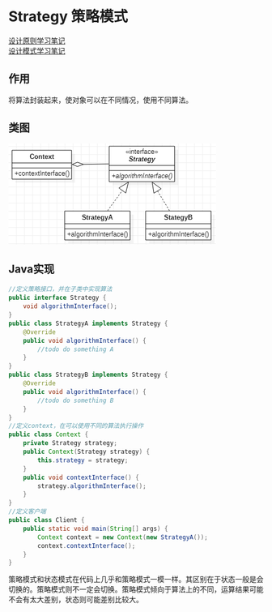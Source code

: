 # Strategy 策略模式
[设计原则学习笔记](https://www.jianshu.com/p/f7f79adad32b)  
[设计模式学习笔记](https://www.jianshu.com/p/08bf9381697c)  
## 作用
将算法封装起来，使对象可以在不同情况，使用不同算法。
## 类图
![策略模式类图](res/strategy_01.PNG)
## Java实现
```Java
//定义策略接口，并在子类中实现算法
public interface Strategy {
    void algorithmInterface();
}
public class StrategyA implements Strategy {
    @Override
    public void algorithmInterface() {
        //todo do something A
    }
}
public class StrategyB implements Strategy {
    @Override
    public void algorithmInterface() {
        //todo do something B
    }
}
//定义context，在可以使用不同的算法执行操作
public class Context {
    private Strategy strategy;
    public Context(Strategy strategy) {
        this.strategy = strategy;
    }
    public void contextInterface() {
        strategy.algorithmInterface();
    }
}
//定义客户端
public class Client {
    public static void main(String[] args) {
        Context context = new Context(new StrategyA());
        context.contextInterface();
    }
}
```
策略模式和状态模式在代码上几乎和策略模式一模一样。其区别在于状态一般是会切换的。策略模式则不一定会切换。策略模式倾向于算法上的不同，运算结果可能不会有太大差别，状态则可能差别比较大。
